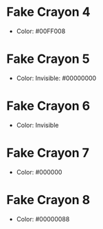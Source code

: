 # Fake Crayon 4 <node type="Crayon" />

- Color: #00FF008

# Fake Crayon 5 <node type="Crayon" />

- Color: Invisible: #00000000

# Fake Crayon 6 <node type="Crayon" />

- Color: Invisible

# Fake Crayon 7 <node type="Crayon" />

- Color: #000000

# Fake Crayon 8 <node type="Crayon" />

- Color: #00000088